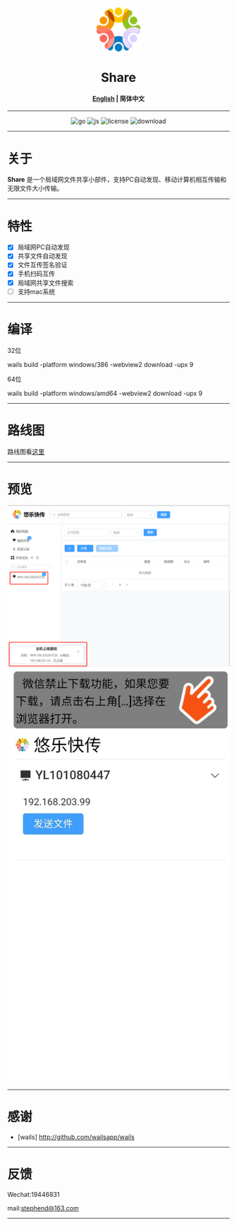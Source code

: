 <div align="center">
  <img src="https://github.com/uller-cn/uller_share/blob/main/resource/icon.png" alt="logo" width="100" height="100" />
</div>

<h1 align="center">Share</h1>

<h4 align="center"><a href="https://github.com/uller-cn/uller_share/blob/main/README.md">English</a> | <strong>简体中文</strong></h4>

<div align="center">

---

![go][go-badge]
![js][js-badge]
![license][license-badge]
![download](https://img.shields.io/github/downloads/uller-cn/uller_share/total)

</div>

---

# 关于

**Share** 是一个局域网文件共享小部件，支持PC自动发现、移动计算机相互传输和无限文件大小传输。

---

# 特性

- [x] 局域网PC自动发现
- [x] 共享文件自动发现
- [x] 文件互传签名验证
- [x] 手机扫码互传
- [x] 局域网共享文件搜索
- [ ] 支持mac系统
---

# 编译

32位

wails build -platform windows/386 -webview2 download -upx 9

64位

wails build -platform windows/amd64 -webview2 download -upx 9

---

# 路线图
路线图看[这里](https://github.com/uller-cn/uller_share/discussions/1)

---

# 预览

![preview](https://github.com/uller-cn/uller_share/blob/main/resource/example_1.png)
![preview](https://github.com/uller-cn/uller_share/blob/main/resource/example_2.png)

---

# 感谢

- [wails] http://github.com/wailsapp/wails

---

# 反馈

Wechat:19446831

mail:stephend@163.com

---

[go-badge]: https://img.shields.io/github/go-mod/go-version/uller-cn/uller_share
[js-badge]: https://badgen.net/badge/-/JavaScript/blue?icon=JavaScript&label
[license-badge]: https://img.shields.io/github/license/uller-cn/uller_share